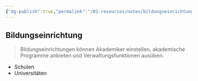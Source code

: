 ```yaml
---
{"dg-publish":true,"permalink":"/02-resources/notes/bildungseinrichtung/","tags":["BWL"],"noteIcon":"","updated":"2025-09-05T10:12:28.436+02:00"}
---
```


## Bildungseinrichtung 
> Bildungseinrichtungen können Akademiker einstellen, akademische Programme anbieten und Verwaltungsfunktionen ausüben.

- Schulen
- Universitäten
